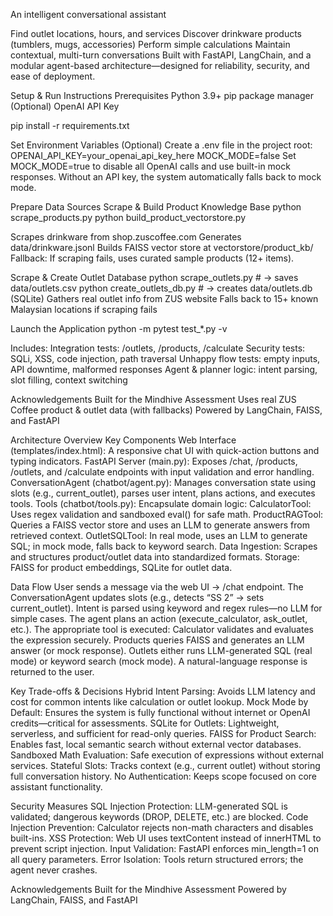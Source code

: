 An intelligent conversational assistant

Find outlet locations, hours, and services
Discover drinkware products (tumblers, mugs, accessories)
Perform simple calculations
Maintain contextual, multi-turn conversations
Built with FastAPI, LangChain, and a modular agent-based architecture—designed for reliability, security, and ease of deployment.

Setup & Run Instructions
Prerequisites
Python 3.9+
pip package manager
(Optional) OpenAI API Key

pip install -r requirements.txt

Set Environment Variables (Optional)
Create a .env file in the project root:
OPENAI_API_KEY=your_openai_api_key_here
MOCK_MODE=false
Set MOCK_MODE=true to disable all OpenAI calls and use built-in mock responses.
Without an API key, the system automatically falls back to mock mode.


Prepare Data Sources
Scrape & Build Product Knowledge Base
python scrape_products.py
python build_product_vectorstore.py

Scrapes drinkware from shop.zuscoffee.com
Generates data/drinkware.jsonl
Builds FAISS vector store at vectorstore/product_kb/
Fallback: If scraping fails, uses curated sample products (12+ items). 

Scrape & Create Outlet Database
python scrape_outlets.py        # → saves data/outlets.csv
python create_outlets_db.py     # → creates data/outlets.db (SQLite)
Gathers real outlet info from ZUS website
Falls back to 15+ known Malaysian locations if scraping fails

Launch the Application
python -m pytest test_*.py -v

Includes:
Integration tests: /outlets, /products, /calculate
Security tests: SQLi, XSS, code injection, path traversal
Unhappy flow tests: empty inputs, API downtime, malformed responses
Agent & planner logic: intent parsing, slot filling, context switching

Acknowledgements
Built for the Mindhive Assessment
Uses real ZUS Coffee product & outlet data (with fallbacks)
Powered by LangChain, FAISS, and FastAPI

Architecture Overview
Key Components
Web Interface (templates/index.html): A responsive chat UI with quick-action buttons and typing indicators.
FastAPI Server (main.py): Exposes /chat, /products, /outlets, and /calculate endpoints with input validation and error handling.
ConversationAgent (chatbot/agent.py): Manages conversation state using slots (e.g., current_outlet), parses user intent, plans actions, and executes tools.
Tools (chatbot/tools.py): Encapsulate domain logic:
CalculatorTool: Uses regex validation and sandboxed eval() for safe math.
ProductRAGTool: Queries a FAISS vector store and uses an LLM to generate answers from retrieved context.
OutletSQLTool: In real mode, uses an LLM to generate SQL; in mock mode, falls back to keyword search.
Data Ingestion: Scrapes and structures product/outlet data into standardized formats.
Storage: FAISS for product embeddings, SQLite for outlet data.

Data Flow
User sends a message via the web UI → /chat endpoint.
The ConversationAgent updates slots (e.g., detects “SS 2” → sets current_outlet).
Intent is parsed using keyword and regex rules—no LLM for simple cases.
The agent plans an action (execute_calculator, ask_outlet, etc.).
The appropriate tool is executed:
Calculator validates and evaluates the expression securely.
Products queries FAISS and generates an LLM answer (or mock response).
Outlets either runs LLM-generated SQL (real mode) or keyword search (mock mode).
A natural-language response is returned to the user.

Key Trade-offs & Decisions
Hybrid Intent Parsing: Avoids LLM latency and cost for common intents like calculation or outlet lookup.
Mock Mode by Default: Ensures the system is fully functional without internet or OpenAI credits—critical for assessments.
SQLite for Outlets: Lightweight, serverless, and sufficient for read-only queries.
FAISS for Product Search: Enables fast, local semantic search without external vector databases.
Sandboxed Math Evaluation: Safe execution of expressions without external services.
Stateful Slots: Tracks context (e.g., current outlet) without storing full conversation history.
No Authentication: Keeps scope focused on core assistant functionality.


Security Measures
SQL Injection Protection: LLM-generated SQL is validated; dangerous keywords (DROP, DELETE, etc.) are blocked.
Code Injection Prevention: Calculator rejects non-math characters and disables built-ins.
XSS Protection: Web UI uses textContent instead of innerHTML to prevent script injection.
Input Validation: FastAPI enforces min_length=1 on all query parameters.
Error Isolation: Tools return structured errors; the agent never crashes.

Acknowledgements
Built for the Mindhive Assessment
Powered by LangChain, FAISS, and FastAPI